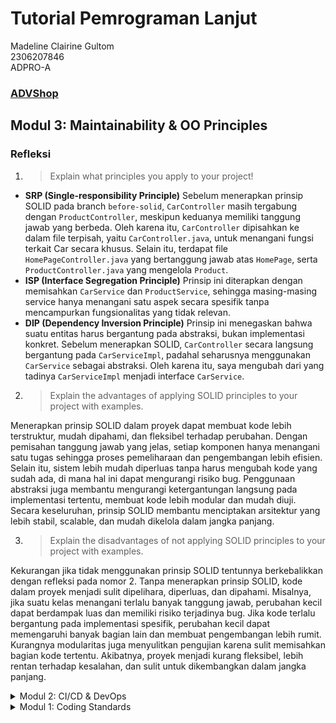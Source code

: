 # Tutorial Pemrograman Lanjut
Madeline Clairine Gultom\
2306207846\
ADPRO-A
### [ADVShop](https://advprog-tutorial2-mdlnecg.koyeb.app/)

## Modul 3: Maintainability & OO Principles
### Refleksi
1. > Explain what principles you apply to your project!
   
- **SRP (Single-responsibility Principle)**
  Sebelum menerapkan prinsip SOLID pada branch `before-solid`, `CarController` masih tergabung dengan `ProductController`, meskipun keduanya memiliki tanggung jawab yang berbeda. Oleh karena itu, `CarController` dipisahkan ke dalam file terpisah, yaitu `CarController.java`, untuk menangani fungsi terkait Car secara khusus. Selain itu, terdapat file `HomePageController.java` yang bertanggung jawab atas `HomePage`, serta `ProductController.java` yang mengelola `Product`.
- **ISP (Interface Segregation Principle)**
  Prinsip ini diterapkan dengan memisahkan `CarService` dan `ProductService`, sehingga masing-masing service hanya menangani satu aspek secara spesifik tanpa mencampurkan fungsionalitas yang tidak relevan.
- **DIP (Dependency Inversion Principle)**
  Prinsip ini menegaskan bahwa suatu entitas harus bergantung pada abstraksi, bukan implementasi konkret. Sebelum menerapkan SOLID, `CarController` secara langsung bergantung pada `CarServiceImpl`, padahal seharusnya menggunakan `CarService` sebagai abstraksi. Oleh karena itu, saya mengubah dari yang tadinya `CarServiceImpl` menjadi interface `CarService`.

2. > Explain the advantages of applying SOLID principles to your project with examples.

Menerapkan prinsip SOLID dalam proyek dapat membuat kode lebih terstruktur, mudah dipahami, dan fleksibel terhadap perubahan. Dengan pemisahan tanggung jawab yang jelas, setiap komponen hanya menangani satu tugas sehingga proses pemeliharaan dan pengembangan lebih efisien. Selain itu, sistem lebih mudah diperluas tanpa harus mengubah kode yang sudah ada, di mana hal ini dapat mengurangi risiko bug. Penggunaan abstraksi juga membantu mengurangi ketergantungan langsung pada implementasi tertentu, membuat kode lebih modular dan mudah diuji. Secara keseluruhan, prinsip SOLID membantu menciptakan arsitektur yang lebih stabil, scalable, dan mudah dikelola dalam jangka panjang.

3. > Explain the disadvantages of not applying SOLID principles to your project with examples.

Kekurangan jika tidak menggunakan prinsip SOLID tentunnya berkebalikkan dengan refleksi pada nomor 2. Tanpa menerapkan prinsip SOLID, kode dalam proyek menjadi sulit dipelihara, diperluas, dan dipahami. Misalnya, jika suatu kelas menangani terlalu banyak tanggung jawab, perubahan kecil dapat berdampak luas dan memiliki risiko terjadinya bug. Jika kode terlalu bergantung pada implementasi spesifik, perubahan kecil dapat memengaruhi banyak bagian lain dan membuat pengembangan lebih rumit. Kurangnya modularitas juga menyulitkan pengujian karena sulit memisahkan bagian kode tertentu. Akibatnya, proyek menjadi kurang fleksibel, lebih rentan terhadap kesalahan, dan sulit untuk dikembangkan dalam jangka panjang.

<details><summary>Modul 2: CI/CD & DevOps</summary>
### Refleksi
1. > List the code quality issue(s) that you fixed during the exercise and explain your strategy on fixing them.

- **Menghapus Pengulangan Kode**
  Pada `ProductRepositoryTest.java`, sebelumnya terdapat beberapa pengulangan kode dalam fungsi uji, terutama saat membuat suatu produk. Untuk mengatasi hal ini, saya menambahkan method `setProduct()`, yang dapat dipanggil kapan pun dibutuhkan. Dengan cara ini, kode menjadi lebih ringkas dan mudah dipelihara. Berikut implementasinya:
```java
    Product setProduct() {
        product = new Product();
        product.setProductId("eb558e9f-1c39-460e-8860-71af6af63bd6");
        product.setProductName("Sampo Cap Bambang");
        product.setProductQuantity(100);
        productRepository.create(product);
        return product;
    }
```
- **Menghapus Modifier yang Tidak Diperlukan pada Interface**
  Pada interface, semua method secara default bersifat `public`, sehingga penulisan modifier `public` tidak diperlukan. Oleh karena itu, saya menghapus modifier `public` pada setiap method di dalam interface `ProductService` untuk menjaga kode tetap bersih dan sesuai dengan konvensi. Berikut implementasinya:
```java
    public interface ProductService {
        Product create(Product product);
        List<Product>findAll();
        Product edit(String productId, Product newProductData);
        Product findById(String productId);
        void delete(String productId);
    }
```
- **Menjaga Konsistensi Penamaan Fungsi `Test` dengan Camel Case**
  Sebelumnya, penamaan fungsi uji dalam kode menggunakan kombinasi `camelCase` dan `snake_case`, yang dapat mengurangi konsistensi dan keterbacaan kode. Untuk menjaga standar yang lebih rapi dan seragam, saya memastikan semua nama fungsi menggunakan `camelCase`.

2. > Look at your CI/CD workflows (GitHub)/pipelines (GitLab). Do you think the current implementation has met the definition of Continuous Integration and Continuous Deployment? Explain the reasons (minimum 3 sentences)!

Menurut saya, implementasi CI/CD saya ini sudah memenuhi definisi `Continuous Integration (CI)` dan `Continuous Deployment (CD)`. Dalam tahap CI, saya telah mengintegrasikan berbagai workflow seperti ci.yml, scorecard.yml, dan pmd.yml. Selain itu, saya menerapkan penggunaan `unit test` untuk memastikan bahwa setiap perubahan diuji sebelum diintegrasikan ke dalam branch utama. Dalam aspek `Continuous Deployment (CD)`, saya menggunakan `Koyeb` sebagai platform untuk otomatisasi deployment sehingga setiap perubahan yang berhasil melewati tahap `CI` dapat langsung diterapkan ke lingkungan produksi tanpa proses manual. Dengan workflow ini, proses pengembangan menjadi lebih cepat dan andal, serta mengurangi risiko `bug` di tahap produksi karena setiap perubahan diuji secara menyeluruh sebelum diterapkan.
</details>

<details><summary>Modul 1: Coding Standards</summary>

### Refleksi 1
> You already implemented two new features using Spring Boot. Check again your source code and evaluate the coding standards that you have learned in this module. Write clean code principles and secure coding practices that have been applied to your code.  If you find any mistake in your source code, please explain how to improve your code.

Melalui pengerjaan Exercise 1 dan Tutorial 1 pada mata kuliah Pemrograman Lanjut, saya telah menerapkan prinsip _clean code_ dengan menggunakan penamaan yang jelas dan deskriptif. Sebagai contoh, atribut dalam model `Product` diberi nama yang sesuai dengan fungsinya, seperti `productId`, `productName`, dan `productQuantity`. Selain itu, saya memastikan bahwa setiap fungsi diberi nama yang mencerminkan tugasnya, serta hanya menambahkan dokumentasi jika memang diperlukan. Saya juga menjaga konsistensi dalam indentasi dan format penulisan kode.

Namun, ada beberapa aspek yang masih dapat saya tingkatkan. Salah satu tantangan yang saya hadapi adalah ketika mengimplementasikan fitur edit produk. Saya mengalami kendala di mana produk tidak dapat diedit karena _productId_-nya bernilai _null_. Untuk mengatasi masalah ini, saya mencari solusi dan menemukan bahwa penggunaan UUID acak saat proses create product dapat mencegah kesalahan tersebut. Selain itu, saya menyadari bahwa logika penanganan kesalahan dalam kode saya masih dapat diperbaiki agar lebih optimal dan dapat meminimalisir kemungkinan terjadinya error.

### Refleksi 2
1. > After writing the unit test, how do you feel? How many unit tests should be made in a class? How to make sure that our unit tests are enough to verify our program? It would be good if you learned about code coverage. Code coverage is a metric that can help you understand how much of your source is tested. If you have 100% code coverage, does that mean your code has no bugs or errors?

Saya merasa bahwa unit test sangat membantu dalam memastikan bahwa kode berjalan sesuai dengan yang diharapkan. Dengan adanya unit test, programmer dapat lebih mudah mendeteksi dan mencegah potensi kesalahan tanpa harus menjalankan keseluruhan proyek secara manual berulang kali.

Jumlah unit test yang diperlukan dalam sebuah kelas bergantung pada kompleksitas dan kebutuhan dari proyek tersebut. Idealnya, setiap unit test sebaiknya menguji satu skenario atau kasus spesifik untuk menghindari redundansi dan memastikan cakupan pengujian yang lebih efektif.

Untuk memastikan bahwa *unit test* yang dibuat sudah cukup dalam memverifikasi program, kita dapat menggunakan *code coverage* sebagai metrik pengukuran. *Code coverage* dapat memberikan gambaran mengenai seberapa banyak bagian kode yang telah diuji oleh *unit test*. Namun, meskipun nilai *code coverage* mencapai 100%, kode belum tentu terbebas dari *bug* atau *error*. *Code coverage* hanya menunjukkan bahwa bagian kode tertentu telah dieksekusi dalam pengujian, tetapi tidak menjamin bahwa semua kemungkinan skenario telah diuji secara menyeluruh. Oleh karena itu, selain meningkatkan *code coverage*, tetap penting untuk memastikan bahwa *unit test* yang dibuat sudah memiliki cakupan pengujian yang baik, mencakup berbagai skenario, termasuk *edge cases*, agar program lebih terpercaya dan bebas dari kesalahan.

2. > Suppose that after writing the CreateProductFunctionalTest.java along with the corresponding test case, you were asked to create another functional test suite that verifies the number of items in the product list. You decided to create a new Java class similar to the prior functional test suites with the same setup procedures and instance variables.
   What do you think about the cleanliness of the code of the new functional test suite? Will the new code reduce the code quality? Identify the potential clean code issues, explain the reasons, and suggest possible improvements to make the code cleaner!

Kode dalam functional test suite baru harus tetap menjaga prinsip *clean code* agar mudah dibaca dan dipelihara. Jika banyak kode dari pengujian sebelumnya disalin tanpa modifikasi, hal ini dapat menyebabkan duplikasi yang tidak perlu dan menurunkan kualitas kode. Selain itu, kurangnya modularitas dan penamaan yang tidak deskriptif dapat membuat pengujian sulit dipahami.
</details>